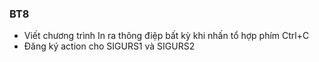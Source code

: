 ### BT8
- Viết chương trình In ra thông điệp bất kỳ khi nhấn tổ hợp phím Ctrl+C 
- Đăng ký action cho SIGURS1 và SIGURS2